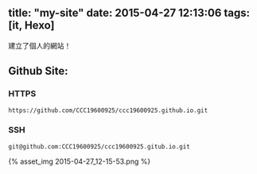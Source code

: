 title: "my-site"
date: 2015-04-27 12:13:06
tags: [it, Hexo]
---

建立了個人的網站！

## Github Site:

### HTTPS

`https://github.com/CCC19600925/ccc19600925.github.io.git`

### SSH

`git@github.com:CCC19600925/ccc19600925.gitub.io.git`

{% asset_img 2015-04-27_12-15-53.png %}
